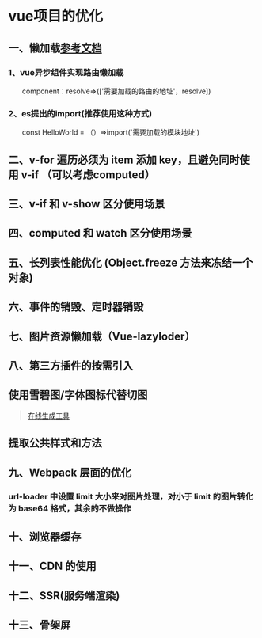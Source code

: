 # vue项目的优化

## 一、懒加载[参考文档](https://www.cnblogs.com/xiaoxiaoxun/p/11001884.html)

### 1、vue异步组件实现路由懒加载

　　component：resolve=>(['需要加载的路由的地址'，resolve])

### 2、es提出的import(推荐使用这种方式)

　　const HelloWorld = （）=>import('需要加载的模块地址')

## 二、v-for 遍历必须为 item 添加 key，且避免同时使用 v-if （可以考虑computed）

## 三、v-if 和 v-show 区分使用场景

## 四、computed 和 watch 区分使用场景

## 五、长列表性能优化 (Object.freeze 方法来冻结一个对象)

## 六、事件的销毁、定时器销毁

## 七、图片资源懒加载（Vue-lazyloder）

## 八、第三方插件的按需引入

## 使用雪碧图/字体图标代替切图

>[在线生成工具](https://icomoon.io/app/#/select)

## 提取公共样式和方法

## 九、Webpack 层面的优化

### url-loader 中设置 limit 大小来对图片处理，对小于 limit 的图片转化为 base64 格式，其余的不做操作

## 十、浏览器缓存

## 十一、CDN 的使用

## 十二、SSR(服务端渲染)

## 十三、骨架屏
